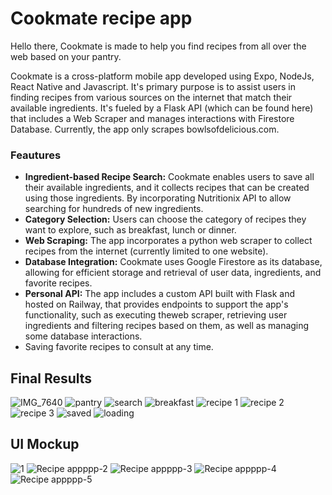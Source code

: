 # Cookmate recipe app

Hello there, Cookmate is made to help you find recipes from all over the web based on your pantry. 

Cookmate is a cross-platform mobile app developed using Expo, NodeJs, React Native and Javascript. It's primary purpose is to assist users in finding recipes from various sources on the internet that match their available ingredients. It's fueled by a Flask API (which can be found here) that includes a Web Scraper and manages interactions with Firestore Database. Currently, the app only scrapes bowlsofdelicious.com.

### Feautures
- __Ingredient-based Recipe Search:__ Cookmate enables users to save all their available ingredients, and it collects recipes that can be created using those ingredients. By incorporating Nutritionix API to allow searching for hundreds of new ingredients.
- __Category Selection:__ Users can choose the category of recipes they want to explore, such as breakfast, lunch or dinner.
- __Web Scraping:__ The app incorporates a python web scraper to collect recipes from the internet (currently limited to one website).
- __Database Integration:__ Cookmate uses Google Firestore as its database, allowing for efficient storage and retrieval of user data, ingredients, and favorite recipes.
- __Personal API:__ The app includes a custom API built with Flask and hosted on Railway, that provides endpoints to support the app's functionality, such as executing theweb scraper, retrieving user ingredients and filtering recipes based on them, as well as managing some database interactions.
-  Saving favorite recipes to consult at any time.

## Final Results
![IMG_7640](https://github.com/valeria-gonzalez/recipeApp/assets/71797910/16535773-8252-4dc2-ab88-151f66e938b5)
![pantry](https://github.com/valeria-gonzalez/recipeApp/assets/71797910/de9bfb78-d0a5-49b7-8698-372a312f10b6)
![search](https://github.com/valeria-gonzalez/recipeApp/assets/71797910/fbd3c484-8a09-4269-91f7-d12012f5c5c8)
![breakfast](https://github.com/valeria-gonzalez/recipeApp/assets/71797910/2ad4491c-1fa9-4a03-a416-ee5799983dd0)
![recipe 1](https://github.com/valeria-gonzalez/recipeApp/assets/71797910/7e80605c-702a-4f93-9765-5d76d798d482)
![recipe 2](https://github.com/valeria-gonzalez/recipeApp/assets/71797910/8fda4496-a304-410a-bd1e-152475c006b7)
![recipe 3](https://github.com/valeria-gonzalez/recipeApp/assets/71797910/43731a58-d40b-40af-bfc3-729fefc1ca30)
![saved](https://github.com/valeria-gonzalez/recipeApp/assets/71797910/4d4fd368-ef7f-4c2f-ac10-628dc43d68e1)
![loading](https://github.com/valeria-gonzalez/recipeApp/assets/71797910/ca898389-680f-4c10-86ef-1d35d5248adb)

## UI Mockup
![1](https://github.com/valeria-gonzalez/recipeApp/assets/71797910/d50be408-aac6-4203-855c-85ea8cdc5b37)
![Recipe appppp-2](https://github.com/valeria-gonzalez/recipeApp/assets/71797910/13ab6536-1997-42f6-b364-b1e21f05c1da)
![Recipe appppp-3](https://github.com/valeria-gonzalez/recipeApp/assets/71797910/d139ea82-1122-40bf-9fa8-649f18b5b514)
![Recipe appppp-4](https://github.com/valeria-gonzalez/recipeApp/assets/71797910/640940f9-0f81-463f-b79b-ead9569e4343)
![Recipe appppp-5](https://github.com/valeria-gonzalez/recipeApp/assets/71797910/d9ba47eb-5c2d-400b-a149-c9bbd925a339)


